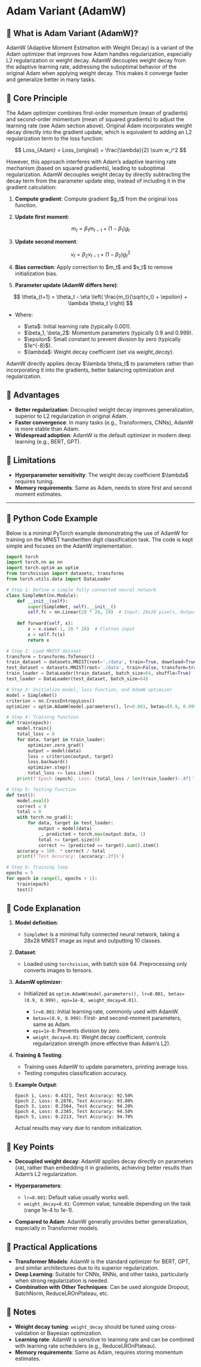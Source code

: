 
# Adam Variant (AdamW)

## 📖 What is Adam Variant (AdamW)?

AdamW (Adaptive Moment Estimation with Weight Decay) is a variant of the Adam optimizer that improves how Adam handles regularization, especially L2 regularization or weight decay. AdamW decouples weight decay from the adaptive learning rate, addressing the suboptimal behavior of the original Adam when applying weight decay. This makes it converge faster and generalize better in many tasks.

## 📖 Core Principle

The Adam optimizer combines first-order momentum (mean of gradients) and second-order momentum (mean of squared gradients) to adjust the learning rate (see Adam section above). Original Adam incorporates weight decay directly into the gradient update, which is equivalent to adding an L2 regularization term to the loss function:

$$
Loss_{Adam} = Loss_{original} + \frac{\lambda}{2} \sum w_i^2
$$

However, this approach interferes with Adam’s adaptive learning rate mechanism (based on squared gradients), leading to suboptimal regularization.
AdamW decouples weight decay by directly subtracting the decay term from the parameter update step, instead of including it in the gradient calculation:

1. **Compute gradient**: Compute gradient \$g\_t\$ from the original loss function.

2. **Update first moment**:

$$
m_t = \beta_1 m_{t-1} + (1 - \beta_1) g_t
$$

3. **Update second moment**:

$$
v_t = \beta_2 v_{t-1} + (1 - \beta_2) g_t^2
$$

4. **Bias correction**: Apply correction to \$m\_t\$ and \$v\_t\$ to remove initialization bias.

5. **Parameter update (AdamW differs here)**:

$$
\theta_{t+1} = \theta_t - \eta \left( \frac{m_t}{\sqrt{v_t} + \epsilon} + \lambda \theta_t \right)
$$

* Where:

  * \$\eta\$: Initial learning rate (typically 0.001).
  * \$\beta\_1, \beta\_2\$: Momentum parameters (typically 0.9 and 0.999).
  * \$\epsilon\$: Small constant to prevent division by zero (typically \$1e^{-8}\$).
  * \$\lambda\$: Weight decay coefficient (set via *weight\_decay*).

AdamW directly applies decay \$\lambda \theta\_t\$ to parameters rather than incorporating it into the gradients, better balancing optimization and regularization.

## 📖 Advantages

* **Better regularization**: Decoupled weight decay improves generalization, superior to L2 regularization in original Adam.
* **Faster convergence**: In many tasks (e.g., Transformers, CNNs), AdamW is more stable than Adam.
* **Widespread adoption**: AdamW is the default optimizer in modern deep learning (e.g., BERT, GPT).

## 📖 Limitations

* **Hyperparameter sensitivity**: The weight decay coefficient \$\lambda\$ requires tuning.
* **Memory requirements**: Same as Adam, needs to store first and second moment estimates.

---

## 📖 Python Code Example

Below is a minimal PyTorch example demonstrating the use of AdamW for training on the MNIST handwritten digit classification task. The code is kept simple and focuses on the AdamW implementation.

```python
import torch
import torch.nn as nn
import torch.optim as optim
from torchvision import datasets, transforms
from torch.utils.data import DataLoader

# Step 1: Define a simple fully connected neural network
class SimpleNet(nn.Module):
    def __init__(self):
        super(SimpleNet, self).__init__()
        self.fc = nn.Linear(28 * 28, 10)  # Input: 28x28 pixels, Output: 10 classes
    
    def forward(self, x):
        x = x.view(-1, 28 * 28)  # Flatten input
        x = self.fc(x)
        return x

# Step 2: Load MNIST dataset
transform = transforms.ToTensor()
train_dataset = datasets.MNIST(root='./data', train=True, download=True, transform=transform)
test_dataset = datasets.MNIST(root='./data', train=False, transform=transform)
train_loader = DataLoader(train_dataset, batch_size=64, shuffle=True)
test_loader = DataLoader(test_dataset, batch_size=64)

# Step 3: Initialize model, loss function, and AdamW optimizer
model = SimpleNet()
criterion = nn.CrossEntropyLoss()
optimizer = optim.AdamW(model.parameters(), lr=0.001, betas=(0.9, 0.999), eps=1e-8, weight_decay=0.01)

# Step 4: Training function
def train(epoch):
    model.train()
    total_loss = 0
    for data, target in train_loader:
        optimizer.zero_grad()
        output = model(data)
        loss = criterion(output, target)
        loss.backward()
        optimizer.step()
        total_loss += loss.item()
    print(f'Epoch {epoch}, Loss: {total_loss / len(train_loader):.4f}')

# Step 5: Testing function
def test():
    model.eval()
    correct = 0
    total = 0
    with torch.no_grad():
        for data, target in test_loader:
            output = model(data)
            _, predicted = torch.max(output.data, 1)
            total += target.size(0)
            correct += (predicted == target).sum().item()
    accuracy = 100. * correct / total
    print(f'Test Accuracy: {accuracy:.2f}%')

# Step 6: Training loop
epochs = 5
for epoch in range(1, epochs + 1):
    train(epoch)
    test()
```


## 📖 Code Explanation

1. **Model definition**:

   * `SimpleNet` is a minimal fully connected neural network, taking a 28x28 MNIST image as input and outputting 10 classes.

2. **Dataset**:

   * Loaded using `torchvision`, with batch size 64. Preprocessing only converts images to tensors.

3. **AdamW optimizer**:

   * Initialized as `optim.AdamW(model.parameters(), lr=0.001, betas=(0.9, 0.999), eps=1e-8, weight_decay=0.01)`.

     * `lr=0.001`: Initial learning rate, commonly used with AdamW.
     * `betas=(0.9, 0.999)`: First- and second-moment parameters, same as Adam.
     * `eps=1e-8`: Prevents division by zero.
     * `weight_decay=0.01`: Weight decay coefficient, controls regularization strength (more effective than Adam’s L2).

4. **Training & Testing**:

   * Training uses AdamW to update parameters, printing average loss.
   * Testing computes classification accuracy.

5. **Example Output**:

   ```
   Epoch 1, Loss: 0.4321, Test Accuracy: 92.50%
   Epoch 2, Loss: 0.2876, Test Accuracy: 93.80%
   Epoch 3, Loss: 0.2564, Test Accuracy: 94.20%
   Epoch 4, Loss: 0.2345, Test Accuracy: 94.50%
   Epoch 5, Loss: 0.2213, Test Accuracy: 94.70%
   ```

   Actual results may vary due to random initialization.



## 📖 Key Points

* **Decoupled weight decay**: AdamW applies decay directly on parameters (`λθ`), rather than embedding it in gradients, achieving better results than Adam’s L2 regularization.
* **Hyperparameters**:

  * `lr=0.001`: Default value usually works well.
  * `weight_decay=0.01`: Common value, tuneable depending on the task (range 1e-4 to 1e-1).
* **Compared to Adam**: AdamW generally provides better generalization, especially in Transformer models.



## 📖 Practical Applications

* **Transformer Models**: AdamW is the standard optimizer for BERT, GPT, and similar architectures due to its superior regularization.
* **Deep Learning**: Suitable for CNNs, RNNs, and other tasks, particularly when strong regularization is needed.
* **Combination with Other Techniques**: Can be used alongside Dropout, BatchNorm, ReduceLROnPlateau, etc.

## 📖 Notes

* **Weight decay tuning**: `weight_decay` should be tuned using cross-validation or Bayesian optimization.
* **Learning rate**: AdamW is sensitive to learning rate and can be combined with learning rate schedulers (e.g., ReduceLROnPlateau).
* **Memory requirements**: Same as Adam, requires storing momentum estimates.

